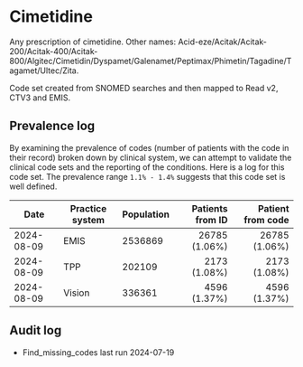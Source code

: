 # Cimetidine

Any prescription of cimetidine. Other names: Acid-eze/Acitak/Acitak-200/Acitak-400/Acitak-800/Algitec/Cimetidin/Dyspamet/Galenamet/Peptimax/Phimetin/Tagadine/Tagamet/Ultec/Zita.

Code set created from SNOMED searches and then mapped to Read v2, CTV3 and EMIS.

## Prevalence log

By examining the prevalence of codes (number of patients with the code in their record) broken down by clinical system, we can attempt to validate the clinical code sets and the reporting of the conditions. Here is a log for this code set. The prevalence range `1.1% - 1.4%` suggests that this code set is well defined.

| Date       | Practice system | Population | Patients from ID | Patient from code |
| ---------- | --------------- | ---------- | ---------------: | ----------------: |
| 2024-08-09 | EMIS            | 2536869    |    26785 (1.06%) |     26785 (1.06%) |
| 2024-08-09 | TPP             | 202109     |     2173 (1.08%) |      2173 (1.08%) |
| 2024-08-09 | Vision          | 336361     |     4596 (1.37%) |      4596 (1.37%) |

## Audit log

- Find_missing_codes last run 2024-07-19
